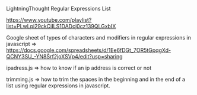 LightningThought Regular Expressions List

https://www.youtube.com/playlist?list=PLwLpi29ckCiILS1DADcj0cz139QLGxbIX

Google sheet of types of characters and modifiers in regular expressions in javascript =>
https://docs.google.com/spreadsheets/d/1Ee6fDGt_7OR5tGpqgXd-QCNY3SU_-YN8Srf2joXSVp4/edit?usp=sharing


ipadress.js =>
how to know if an ip address is correct or not

trimming.js =>
how to trim the spaces in the beginning and in the end of a list using regular expressions in javascript.
